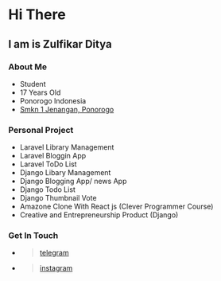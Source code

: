 # Hi There

## I am is Zulfikar Ditya


### About Me

- Student
- 17 Years Old 
- Ponorogo Indonesia
- [Smkn 1 Jenangan, Ponorogo](https://www.smkn1jenpo.sch.id/)


### Personal Project

- Laravel Library Management
- Laravel Bloggin App
- Laravel ToDo List
- Django Libary Management
- Django Blogging App/ news App
- Django Todo List
- Django Thumbnail Vote
- Amazone Clone With React js (Clever Programmer Course)
- Creative and Entrepreneurship Product (Django)

### Get In Touch

- > [telegram](t.me/Zulfikar_ditya)
- > [instagram](https://www.instagram.com/zulfikar.ditya/)